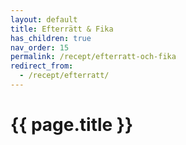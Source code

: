 ```yaml
---
layout: default
title: Efterrätt & Fika
has_children: true
nav_order: 15
permalink: /recept/efterratt-och-fika
redirect_from:
  - /recept/efterratt/
---
```

# {{ page.title }}

